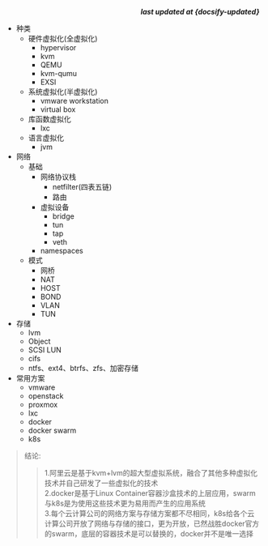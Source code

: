 <p align="right"><b><em>last updated at {docsify-updated}</em></b></p>

* 种类
    * 硬件虚拟化(全虚拟化)
        * hypervisor
        * kvm
        * QEMU
        * kvm-qumu
        * EXSI
    * 系统虚拟化(半虚拟化)
        * vmware workstation
        * virtual box
    * 库函数虚拟化
        * lxc
    * 语言虚拟化
        * jvm
* 网络
    * 基础
        * 网络协议栈
            * netfilter(四表五链)
            * 路由
        * 虚拟设备
            * bridge
            * tun
            * tap
            * veth
        * namespaces
    * 模式
        * 网桥
        * NAT
        * HOST
        * BOND
        * VLAN
        * TUN
* 存储
    * lvm
    * Object
    * SCSI LUN
    * cifs
    * ntfs、ext4、btrfs、zfs、加密存储
* 常用方案
    * vmware
    * openstack
    * proxmox
    * lxc
    * docker
    * docker swarm
    * k8s
    
> 结论:
>> 1.阿里云是基于kvm+lvm的超大型虚拟系统，融合了其他多种虚拟化技术并自己研发了一些虚拟化的技术<br>
>> 2.docker是基于Linux Container容器沙盒技术的上层应用，swarm与k8s是为使用这些技术更为易用而产生的应用系统<br>
>> 3.每个云计算公司的网络方案与存储方案都不尽相同，k8s给各个云计算公司开放了网络与存储的接口，更为开放，已然战胜docker官方的swarm，底层的容器技术是可以替换的，docker并不是唯一选择
